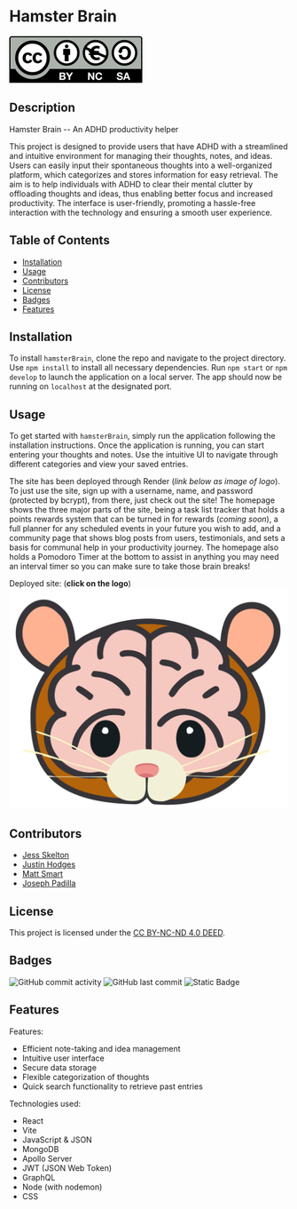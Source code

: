 # Hamster Brain
[![License: CC BY-NC-ND 4.0 DEED](./client/public/by-nc-sa.eu.svg)](https://creativecommons.org/licenses/by-nc-nd/4.0/?ref=chooser-v1)

## Description
Hamster Brain -- An ADHD productivity helper

This project is designed to provide users that have ADHD with a streamlined and intuitive environment for managing their thoughts, notes, and ideas. Users can easily input their spontaneous thoughts into a well-organized platform, which categorizes and stores information for easy retrieval. The aim is to help individuals with ADHD to clear their mental clutter by offloading thoughts and ideas, thus enabling better focus and increased productivity. The interface is user-friendly, promoting a hassle-free interaction with the technology and ensuring a smooth user experience.

## Table of Contents

- [Installation](#installation)
- [Usage](#usage)
- [Contributors](#contributors)
- [License](#license)
- [Badges](#badges)
- [Features](#features)

## Installation

To install `hamsterBrain`, clone the repo and navigate to the project directory. Use `npm install` to install all necessary dependencies. Run `npm start` or `npm develop` to launch the application on a local server. The app should now be running on `localhost` at the designated port.

## Usage

To get started with `hamsterBrain`, simply run the application following the installation instructions. Once the application is running, you can start entering your thoughts and notes. Use the intuitive UI to navigate through different categories and view your saved entries.

The site has been deployed through Render (*link below as image of logo*). To just use the site, sign up with a username, name, and password (protected by bcrypt), from there, just check out the site! The homepage shows the three major parts of the site, being a task list tracker that holds a points rewards system that can be turned in for rewards (*coming soon*), a full planner for any scheduled events in your future you wish to add, and a community page that shows blog posts from users, testimonials, and sets a basis for communal help in your productivity journey. The homepage also holds a Pomodoro Timer at the bottom to assist in anything you may need an interval timer so you can make sure to take those brain breaks! 

Deployed site: (**click on the logo**)
[![Hamster face with a large brain](./client/public/hamsterbrain.png)](https://hamsterbrain.onrender.com/tasks)

## Contributors
* [Jess Skelton](https://github.com/jskelly8)
* [Justin Hodges](https://github.com/Justinh144)
* [Matt Smart](https://github.com/GoldenRoad14)
* [Joseph Padilla](https://github.com/warhawk1950)

## License

This project is licensed under the [CC BY-NC-ND 4.0 DEED](https://creativecommons.org/licenses/by-nc-nd/4.0/?ref=chooser-v1).

## Badges

![GitHub commit activity](https://img.shields.io/github/commit-activity/m/jskelly8/hamsterBrain)
![GitHub last commit](https://img.shields.io/github/last-commit/jskelly8/hamsterBrain)
![Static Badge](https://img.shields.io/badge/thank_you-for_visiting-purple)

## Features
Features:
* Efficient note-taking and idea management
* Intuitive user interface
* Secure data storage
* Flexible categorization of thoughts
* Quick search functionality to retrieve past entries

Technologies used:
* React
* Vite
* JavaScript & JSON
* MongoDB 
* Apollo Server
* JWT (JSON Web Token)
* GraphQL
* Node (with nodemon)
* CSS
